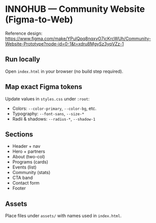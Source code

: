 # INNOHUB — Community Website (Figma-to-Web)

Reference design: https://www.figma.com/make/YPulQpq8nqxyO7jcKrcWUh/Community-Website-Prototype?node-id=0-1&t=xdru8MgySz3yqVZz-1

## Run locally

Open `index.html` in your browser (no build step required).

## Map exact Figma tokens

Update values in `styles.css` under `:root`:
- Colors: `--color-primary`, `--color-bg`, etc.
- Typography: `--font-sans`, `--size-*`
- Radii & shadows: `--radius-*`, `--shadow-1`

## Sections
- Header + nav
- Hero + partners
- About (two-col)
- Programs (cards)
- Events (list)
- Community (stats)
- CTA band
- Contact form
- Footer

## Assets
Place files under `assets/` with names used in `index.html`.
